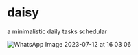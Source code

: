 # daisy
a minimalistic daily tasks schedular



![WhatsApp Image 2023-07-12 at 16 03 06](https://github.com/0verread/daisy/assets/97605913/179b2b0b-b502-438a-b12f-4fe347761a45)
